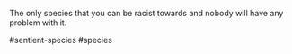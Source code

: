 The only species that you can be racist towards and nobody will have any problem with it.

#sentient-species #species 